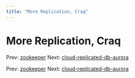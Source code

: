 ```yaml
---
title: "More Replication, Craq"
---
```


# More Replication, Craq

Prev: [zookeeper](zookeeper.md)
Next: [cloud-replicated-db-aurora](cloud-replicated-db-aurora.md)

Prev: [zookeeper](zookeeper.md)
Next: [cloud-replicated-db-aurora](cloud-replicated-db-aurora.md)
